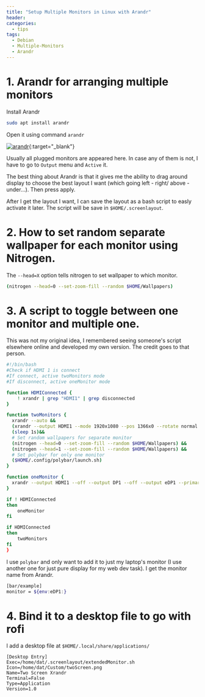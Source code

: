 ```yaml
---
title: "Setup Multiple Monitors in Linux with Arandr"
header:
categories:
  - tips
tags:
  - Debian
  - Multiple-Monitors
  - Arandr
---
```


# 1. Arandr for arranging multiple monitors

Install Arandr

```bash
sudo apt install arandr
```

Open it using command `arandr`

[![arandr]({{site.baseurl}}/images/arandr.png)]({{site.baseurl}}/images/arandr.png){:target="_blank"}

Usually all plugged monitors are appeared here. In case any of them is not, I have to go to `Output` menu and `Active` it.

The best thing about Arandr is that it gives me the ability to drag around display to choose the best layout I want (which going left - right/ above - under...). Then press apply.

After I get the layout I want, I can save the layout as a bash script to easly activate it later. The script will be save in `$HOME/.screenlayout`.

# 2. How to set random separate wallpaper for each monitor using Nitrogen.

The `--head=X` option tells nitrogen to set wallpaper to which monitor.

```bash
(nitrogen --head=0 --set-zoom-fill --random $HOME/Wallpapers)
```

# 3. A script to toggle between one monitor and multiple one.

This was not my original idea, I remembered seeing someone's script elsewhere online and developed my own version. The credit goes to that person.

```bash
#!/bin/bash
#Check if HDMI 1 is connect
#If connect, active twoMonitors mode
#If disconnect, active oneMonitor mode

function HDMIConnected {
    ! xrandr | grep "HDMI1" | grep disconnected
}

function twoMonitors {
  xrandr --auto &&
  (xrandr --output HDMI1 --mode 1920x1080 --pos 1366x0 --rotate normal --output DP1 --off --output eDP1 --primary --mode 1366x768 --pos 0x0 --rotate normal --output VIRTUAL1 --off) &&
  (sleep 1s)&&
  # Set random wallpapers for separate monitor
  (nitrogen --head=0 --set-zoom-fill --random $HOME/Wallpapers) &&
  (nitrogen --head=1 --set-zoom-fill --random $HOME/Wallpapers) &&
  # Set polybar for only one monitor
  ($HOME/.config/polybar/launch.sh)
}

function oneMonitor {
  xrandr --output HDMI1 --off --output DP1 --off --output eDP1 --primary --mode 1366x768 --pos 0x0 --rotate normal --output VIRTUAL1 --off
}

if ! HDMIConnected
then
    oneMonitor
fi

if HDMIConnected
then
    twoMonitors
fi
}

```

I use `polybar` and only want to add it to just my laptop's monitor (I use another one for just pure display for my web dev task). I get the monitor name from Arandr.

```bash
[bar/example]
monitor = ${env:eDP1:}
```

# 4. Bind it to a desktop file to go with rofi

I add a desktop file at `$HOME/.local/share/applications/`

```
[Desktop Entry]
Exec=/home/dat/.screenlayout/extendedMonitor.sh
Icon=/home/dat/Custom/twoScreen.png
Name=Two Screen Xrandr
Terminal=False
Type=Application
Version=1.0
```
